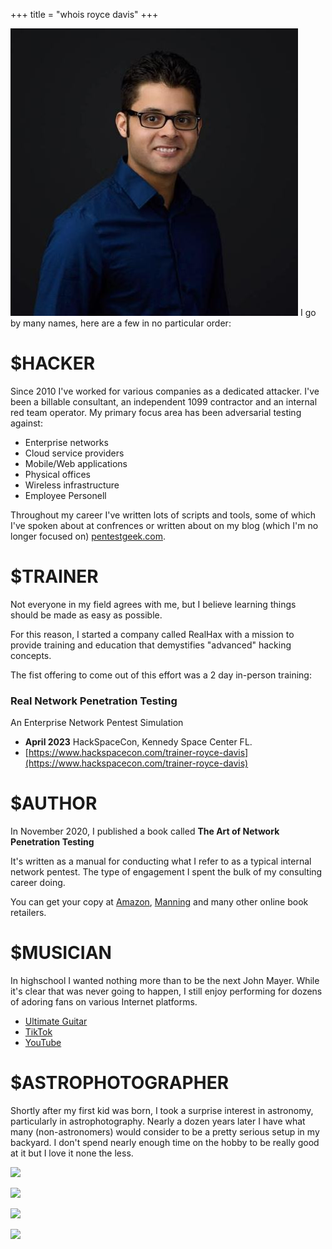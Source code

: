 +++
title = "whois royce davis"
+++ 

![](../images/corporate-sellout.jpeg)
I go by many names, here are a few in no particular order:


# $HACKER
Since 2010 I've worked for various companies as a dedicated attacker.  I've been a billable consultant, an independent 1099 contractor and an internal red team operator. My primary focus area has been adversarial testing against:

* Enterprise networks
* Cloud service providers
* Mobile/Web applications
* Physical offices
* Wireless infrastructure
* Employee Personell

Throughout my career I've written lots of scripts and tools, some of which I've spoken about at confrences or written about on my blog (which I'm no longer focused on) [pentestgeek.com](https://www.pentestgeek.com/blog).

# $TRAINER
Not everyone in my field agrees with me, but I believe learning things should be made as easy as possible.

For this reason, I started a company called RealHax with a mission to provide training and education that demystifies "advanced" hacking concepts.

The fist offering to come out of this effort was a 2 day in-person training:
### Real Network Penetration Testing
An Enterprise Network Pentest Simulation


* **April 2023** HackSpaceCon, Kennedy Space Center FL.
* [https://www.hackspacecon.com/trainer-royce-davis](https://www.hackspacecon.com/trainer-royce-davis)

# $AUTHOR
In November 2020, I published a book called **The Art of Network Penetration Testing**

It's written as a manual for conducting what I refer to as a typical internal network pentest.  The type of engagement I spent the bulk of my consulting career doing.

You can get your copy at [Amazon](https://amzn.to/42hs6tA), [Manning](https://www.manning.com/books/the-art-of-network-penetration-testing) and many other online book retailers.

# $MUSICIAN
In highschool I wanted nothing more than to be the next John Mayer.  While it's clear that was never going to happen, I still enjoy performing for dozens of adoring fans on various Internet platforms.

* [Ultimate Guitar](https://www.ultimate-guitar.com/u/r3dy)
* [TikTok](https://www.tiktok.com/@theonlyroycedavis)
* [YouTube](https://www.youtube.com/@roycedavis5313)

# $ASTROPHOTOGRAPHER
Shortly after my first kid was born, I took a surprise interest in astronomy, particularly in astrophotography.  Nearly a dozen years later I have what many (non-astronomers) would consider to be a pretty serious setup in my backyard.  I don't spend nearly enough time on the hobby to be really good at it but I love it none the less.

![](/images/astro0.jpg)

![](/images/astro1.jpg)

![](/images/astro2.jpg)

![](/images/astro3.jpg)




